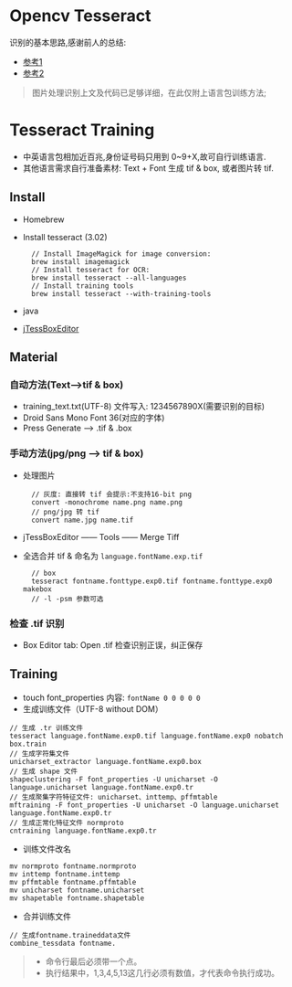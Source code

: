 # Opencv Tesseract

识别的基本思路,感谢前人的总结:

- [参考1](http://fengdeng.github.io/2016/08/18/iOS%E5%AE%9E%E7%8E%B0%E8%BA%AB%E4%BB%BD%E8%AF%81%E5%8F%B7%E7%A0%81%E8%AF%86%E5%88%AB/)
- [参考2](http://www.jianshu.com/p/ac4c4536ca3e)

> 图片处理识别上文及代码已足够详细，在此仅附上语言包训练方法;

# Tesseract Training

- 中英语言包相加近百兆,身份证号码只用到 0~9+X,故可自行训练语言.
- 其他语言需求自行准备素材: Text + Font 生成 tif & box, 或者图片转 tif.

## Install

- Homebrew

- Install tesseract (3.02)

  ```shell
    // Install ImageMagick for image conversion:
    brew install imagemagick
    // Install tesseract for OCR:
    brew install tesseract --all-languages
    // Install training tools
    brew install tesseract --with-training-tools
  ```

- java

- [jTessBoxEditor](https://sourceforge.net/projects/vietocr/files/jTessBoxEditor/)

## Material

### 自动方法(Text-->tif & box)

- training_text.txt(UTF-8) 文件写入: 1234567890X(需要识别的目标)
- Droid Sans Mono Font 36(对应的字体)
- Press Generate --> .tif & .box

### 手动方法(jpg/png --> tif & box)

- 处理图片

  ```shell
    // 灰度: 直接转 tif 会提示:不支持16-bit png
    convert -monochrome name.png name.png
    // png/jpg 转 tif
    convert name.jpg name.tif
  ```

- jTessBoxEditor —— Tools —— Merge Tiff

- 全选合并 tif & 命名为 `language.fontName.exp.tif`

  ```shell
    // box
    tesseract fontname.fonttype.exp0.tif fontname.fonttype.exp0 makebox
    // -l -psm 参数可选
  ```

### 检查 .tif 识别

- Box Editor tab: Open .tif 检查识别正误，纠正保存

## Training

- touch font_properties 内容: `fontName 0 0 0 0 0`
- 生成训练文件（UTF-8 without DOM）

```shell
// 生成 .tr 训练文件
tesseract language.fontName.exp0.tif language.fontName.exp0 nobatch box.train
// 生成字符集文件
unicharset_extractor language.fontName.exp0.box
// 生成 shape 文件
shapeclustering -F font_properties -U unicharset -O language.unicharset language.fontName.exp0.tr
// 生成聚集字符特征文件: unicharset、inttemp、pffmtable
mftraining -F font_properties -U unicharset -O language.unicharset language.fontName.exp0.tr
// 生成正常化特征文件 normproto
cntraining language.fontName.exp0.tr
```

- 训练文件改名

```shell
mv normproto fontname.normproto  
mv inttemp fontname.inttemp  
mv pffmtable fontname.pffmtable   
mv unicharset fontname.unicharset  
mv shapetable fontname.shapetable  
```

- 合并训练文件

```
// 生成fontname.traineddata文件
combine_tessdata fontname.
```

> - 命令行最后必须带一个点。
> - 执行结果中，1,3,4,5,13这几行必须有数值，才代表命令执行成功。
